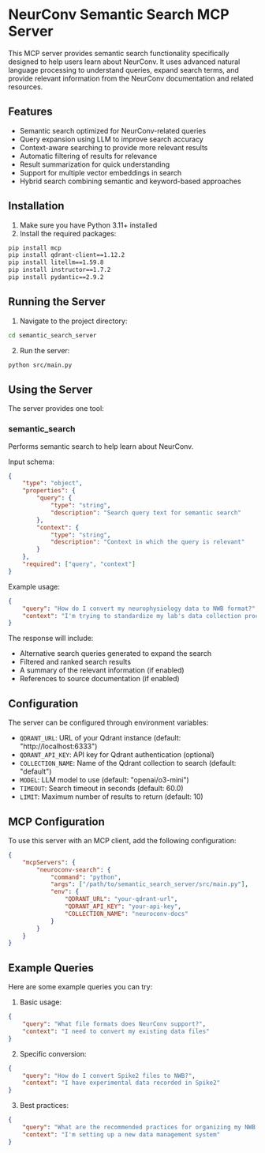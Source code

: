 # NeurConv Semantic Search MCP Server

This MCP server provides semantic search functionality specifically designed to help users learn about NeurConv. It uses advanced natural language processing to understand queries, expand search terms, and provide relevant information from the NeurConv documentation and related resources.

## Features

- Semantic search optimized for NeurConv-related queries
- Query expansion using LLM to improve search accuracy
- Context-aware searching to provide more relevant results
- Automatic filtering of results for relevance
- Result summarization for quick understanding
- Support for multiple vector embeddings in search
- Hybrid search combining semantic and keyword-based approaches

## Installation

1. Make sure you have Python 3.11+ installed
2. Install the required packages:
```bash
pip install mcp
pip install qdrant-client==1.12.2
pip install litellm==1.59.8
pip install instructor==1.7.2
pip install pydantic==2.9.2
```

## Running the Server

1. Navigate to the project directory:
```bash
cd semantic_search_server
```

2. Run the server:
```bash
python src/main.py
```

## Using the Server

The server provides one tool:

### semantic_search

Performs semantic search to help learn about NeurConv.

Input schema:
```json
{
    "type": "object",
    "properties": {
        "query": {
            "type": "string",
            "description": "Search query text for semantic search"
        },
        "context": {
            "type": "string",
            "description": "Context in which the query is relevant"
        }
    },
    "required": ["query", "context"]
}
```

Example usage:
```json
{
    "query": "How do I convert my neurophysiology data to NWB format?",
    "context": "I'm trying to standardize my lab's data collection process"
}
```

The response will include:
- Alternative search queries generated to expand the search
- Filtered and ranked search results
- A summary of the relevant information (if enabled)
- References to source documentation (if enabled)

## Configuration

The server can be configured through environment variables:

- `QDRANT_URL`: URL of your Qdrant instance (default: "http://localhost:6333")
- `QDRANT_API_KEY`: API key for Qdrant authentication (optional)
- `COLLECTION_NAME`: Name of the Qdrant collection to search (default: "default")
- `MODEL`: LLM model to use (default: "openai/o3-mini")
- `TIMEOUT`: Search timeout in seconds (default: 60.0)
- `LIMIT`: Maximum number of results to return (default: 10)

## MCP Configuration

To use this server with an MCP client, add the following configuration:

```json
{
    "mcpServers": {
        "neuroconv-search": {
            "command": "python",
            "args": ["/path/to/semantic_search_server/src/main.py"],
            "env": {
                "QDRANT_URL": "your-qdrant-url",
                "QDRANT_API_KEY": "your-api-key",
                "COLLECTION_NAME": "neuroconv-docs"
            }
        }
    }
}
```

## Example Queries

Here are some example queries you can try:

1. Basic usage:
```json
{
    "query": "What file formats does NeurConv support?",
    "context": "I need to convert my existing data files"
}
```

2. Specific conversion:
```json
{
    "query": "How do I convert Spike2 files to NWB?",
    "context": "I have experimental data recorded in Spike2"
}
```

3. Best practices:
```json
{
    "query": "What are the recommended practices for organizing my NWB files?",
    "context": "I'm setting up a new data management system"
}
```
